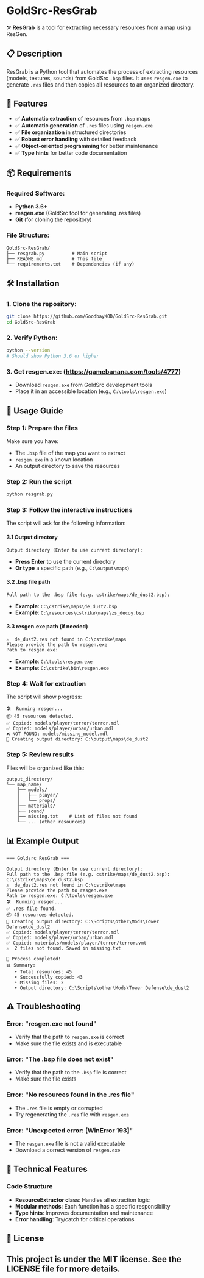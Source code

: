 # GoldSrc-ResGrab

⚒️ **ResGrab** is a tool for extracting necessary resources from a map using ResGen.

## 📋 Description

ResGrab is a Python tool that automates the process of extracting resources (models, textures, sounds) from GoldSrc `.bsp` files. It uses `resgen.exe` to generate `.res` files and then copies all resources to an organized directory.

## 🚀 Features

- ✅ **Automatic extraction** of resources from `.bsp` maps
- ✅ **Automatic generation** of `.res` files using `resgen.exe`
- ✅ **File organization** in structured directories
- ✅ **Robust error handling** with detailed feedback
- ✅ **Object-oriented programming** for better maintenance
- ✅ **Type hints** for better code documentation

## 📦 Requirements

### Required Software:
- **Python 3.6+**
- **resgen.exe** (GoldSrc tool for generating .res files)
- **Git** (for cloning the repository)

### File Structure:
```
GoldSrc-ResGrab/
├── resgrab.py          # Main script
├── README.md           # This file
└── requirements.txt    # Dependencies (if any)
```

## 🛠️ Installation

### 1. Clone the repository:
```bash
git clone https://github.com/GoodbayKOD/GoldSrc-ResGrab.git
cd GoldSrc-ResGrab
```

### 2. Verify Python:
```bash
python --version
# Should show Python 3.6 or higher
```

### 3. Get resgen.exe: (https://gamebanana.com/tools/4777)
- Download `resgen.exe` from GoldSrc development tools
- Place it in an accessible location (e.g., `C:\tools\resgen.exe`)

## 📖 Usage Guide

### Step 1: Prepare the files
Make sure you have:
- The `.bsp` file of the map you want to extract
- `resgen.exe` in a known location
- An output directory to save the resources

### Step 2: Run the script
```bash
python resgrab.py
```

### Step 3: Follow the interactive instructions

The script will ask for the following information:

#### 3.1 Output directory
```
Output directory (Enter to use current directory): 
```
- **Press Enter** to use the current directory
- **Or type** a specific path (e.g., `C:\output\maps`)

#### 3.2 .bsp file path
```
Full path to the .bsp file (e.g. cstrike/maps/de_dust2.bsp): 
```
- **Example**: `C:\cstrike\maps\de_dust2.bsp`
- **Example**: `C:\resources\cstrike\maps\zs_decoy.bsp`

#### 3.3 resgen.exe path (if needed)
```
⚠️  de_dust2.res not found in C:\cstrike\maps
Please provide the path to resgen.exe
Path to resgen.exe: 
```
- **Example**: `C:\tools\resgen.exe`
- **Example**: `C:\cstrike\bin\resgen.exe`

### Step 4: Wait for extraction

The script will show progress:
```
🛠️  Running resgen...
📦 45 resources detected.
✅ Copied: models/player/terror/terror.mdl
✅ Copied: models/player/urban/urban.mdl
❌ NOT FOUND: models/missing_model.mdl
📁 Creating output directory: C:\output\maps\de_dust2
```

### Step 5: Review results

Files will be organized like this:
```
output_directory/
└── map_name/
    ├── models/
    │   ├── player/
    │   └── props/
    ├── materials/
    ├── sound/
    ├── missing.txt    # List of files not found
    └── ... (other resources)
```

## 📊 Example Output

```
=== Goldsrc ResGrab ===

Output directory (Enter to use current directory): 
Full path to the .bsp file (e.g. cstrike/maps/de_dust2.bsp): C:\cstrike\maps\de_dust2.bsp
⚠️  de_dust2.res not found in C:\cstrike\maps
Please provide the path to resgen.exe
Path to resgen.exe: C:\tools\resgen.exe
🛠️  Running resgen...
✅ .res file found.
📦 45 resources detected.
📁 Creating output directory: C:\Scripts\other\Mods\Tower Defense\de_dust2
✅ Copied: models/player/terror/terror.mdl
✅ Copied: models/player/urban/urban.mdl
✅ Copied: materials/models/player/terror/terror.vmt
⚠️  2 files not found. Saved in missing.txt

🎉 Process completed!
📊 Summary:
   • Total resources: 45
   • Successfully copied: 43
   • Missing files: 2
   • Output directory: C:\Scripts\other\Mods\Tower Defense\de_dust2
```

## ⚠️ Troubleshooting

### Error: "resgen.exe not found"
- Verify that the path to `resgen.exe` is correct
- Make sure the file exists and is executable

### Error: "The .bsp file does not exist"
- Verify that the path to the `.bsp` file is correct
- Make sure the file exists

### Error: "No resources found in the .res file"
- The `.res` file is empty or corrupted
- Try regenerating the `.res` file with `resgen.exe`

### Error: "Unexpected error: [WinError 193]"
- The `resgen.exe` file is not a valid executable
- Download a correct version of `resgen.exe`

## 🔧 Technical Features

### Code Structure
- **ResourceExtractor class**: Handles all extraction logic
- **Modular methods**: Each function has a specific responsibility
- **Type hints**: Improves documentation and maintenance
- **Error handling**: Try/catch for critical operations

## 📝 License

This project is under the MIT license. See the LICENSE file for more details.
---
